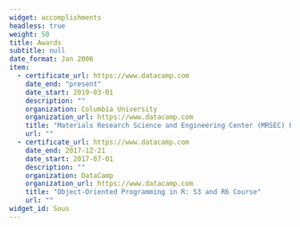 ```yaml
---
widget: accomplishments
headless: true
weight: 50
title: Awards
subtitle: null
date_format: Jan 2006
item:
  - certificate_url: https://www.datacamp.com
    date_end: "present"
    date_start: 2019-03-01
    description: ""
    organization: Columbia University
    organization_url: https://www.datacamp.com
    title: "Materials Research Science and Engineering Center (MRSEC) Fellowship"
    url: ""
  - certificate_url: https://www.datacamp.com
    date_end: 2017-12-21
    date_start: 2017-07-01
    description: ""
    organization: DataCamp
    organization_url: https://www.datacamp.com
    title: "Object-Oriented Programming in R: S3 and R6 Course"
    url: ""
widget_id: Sous
---
```

